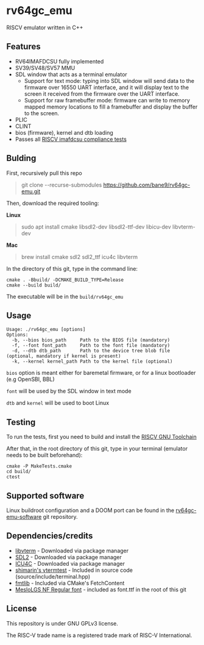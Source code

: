 # rv64gc_emu

RISCV emulator written in C++

## Features

- RV64IMAFDCSU fully implemented
- SV39/SV48/SV57 MMU
- SDL window that acts as a terminal emulator
    - Support for text mode: typing into SDL window will send data to the firmware over 16550 UART interface, and it will display text to the screen it received from the firmware over the UART interface.
    - Support for raw framebuffer mode: firmware can write to memory mapped memory locations to fill a framebuffer and display the buffer to the screen.
- PLIC
- CLINT
- bios (firmware), kernel and dtb loading
- Passes all [RISCV imafdcsu compliance tests](https://github.com/riscv-software-src/riscv-tests)

## Bulding

First, recursively pull this repo 

> git clone --recurse-submodules https://github.com/bane9/rv64gc-emu.git

Then, download the required tooling:

**Linux**

> sudo apt install cmake libsdl2-dev libsdl2-ttf-dev libicu-dev libvterm-dev

**Mac**

> brew install cmake sdl2 sdl2_ttf icu4c libvterm

In the directory of this git, type in the command line:

```
cmake . -Bbuild/ -DCMAKE_BUILD_TYPE=Release
cmake --build build/
```

The executable will be in the `build/rv64gc_emu`

## Usage
```
Usage: ./rv64gc_emu [options]
Options:
  -b, --bios bios_path     Path to the BIOS file (mandatory)
  -f, --font font_path     Path to the font file (mandatory)
  -d, --dtb dtb_path       Path to the device tree blob file (optional, mandatory if kernel is present)
  -k, --kernel kernel_path Path to the kernel file (optional)
```

`bios` option is meant either for baremetal firmware, or for a linux bootloader (e.g OpenSBI, BBL)

`font` will be used by the SDL window in text mode

`dtb` and `kernel` will be used to boot Linux

## Testing

To run the tests, first you need to build and install the [RISCV GNU Toolchain](https://github.com/riscv-collab/riscv-gnu-toolchain)

After that, in the root directory of this git, type in your terminal (emulator needs to be built beforehand):

```
cmake -P MakeTests.cmake
cd build/
ctest
```

## Supported software

Linux buildroot configuration and a DOOM port can be found in the [rv64gc-emu-software](https://github.com/bane9/rv64gc-emu-software) git repository.

## Dependencies/credits

- [libvterm](http://www.leonerd.org.uk/code/libvterm/) - Downloaded via package manager
- [SDL2](https://www.libsdl.org/) - Downloaded via package manager
- [ICU4C](https://unicode-org.github.io/icu/userguide/icu4c/) - Downloaded via package manager
- [shimarin's vtermtest](https://gist.github.com/shimarin/71ace40e7443ed46387a477abf12ea70) - Included in source code (source/include/terminal.hpp)
- [fmtlib](https://github.com/fmtlib/fmt) - Included via CMake's FetchContent
- [MesloLGS NF Regular font](https://github.com/romkatv/dotfiles-public/blob/master/.local/share/fonts/NerdFonts/MesloLGS%20NF%20Regular.ttf) - included as font.ttf in the root of this git

## License

This repository is under GNU GPLv3 license.

The RISC-V trade name is a registered trade mark of RISC-V International.